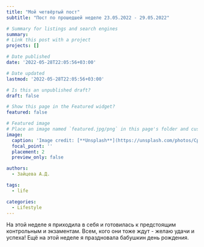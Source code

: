 ```yaml
---
title: "Мой четвёртый пост"
subtitle: "Пост по прошедшей неделе 23.05.2022 - 29.05.2022"

# Summary for listings and search engines
summary: 
# Link this post with a project
projects: []

# Date published
date: '2022-05-28T22:05:56+03:00'

# Date updated
lastmod: '2022-05-28T22:05:56+03:00'

# Is this an unpublished draft?
draft: false

# Show this page in the Featured widget?
featured: false

# Featured image
# Place an image named `featured.jpg/png` in this page's folder and customize its options here.
image:
  caption: 'Image credit: [**Unsplash**](https://unsplash.com/photos/CpkOjOcXdUY)'
  focal_point: ''
  placement: 2
  preview_only: false

authors:
  - Зайцева А.Д.

tags:
  - life

categories:
  - Lifestyle
---
```


На этой неделе я приходила в себя и готовилась к предстоящим контрольным и экзаментам. Всем, кого они тоже ждут - желаю удачи и успеха!
Ещё на этой неделе я праздновала бабушкин день рождения.

